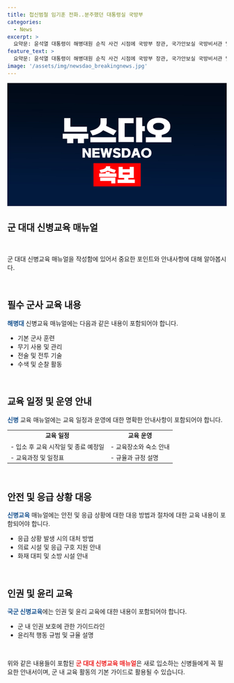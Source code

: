 ```yaml
---
title: 첩신범철 임기훈 전화..분주했던 대통령실 국방부
categories:
  - News
excerpt: >
  요약문: 윤석열 대통령이 해병대원 순직 사건 시점에 국방부 장관, 국가안보실 국방비서관 및 국방부 차관과 통화했던 사실이 확인됐다. 이에 대한 대화 내용은 알 수 없지만, 사건 기록 회수 전까지 대통령실과 국방부 간에 빈번한 연락이 있었음이 밝혀졌다. 이에 대한 입법청문회가 예정되어 있다.
feature_text: >
  요약문: 윤석열 대통령이 해병대원 순직 사건 시점에 국방부 장관, 국가안보실 국방비서관 및 국방부 차관과 통화했던 사실이 확인됐다. 이에 대한 대화 내용은 알 수 없지만, 사건 기록 회수 전까지 대통령실과 국방부 간에 빈번한 연락이 있었음이 밝혀졌다. 이에 대한 입법청문회가 예정되어 있다.
image: '/assets/img/newsdao_breakingnews.jpg'
---
```


<p><img src="/assets/img/newsdao_breakingnews.jpg" alt="koreaapp 속보" /></p>

<h2 data-ke-size="size26">군 대대 신병교육 매뉴얼</h2>

<p data-ke-size="size16">&nbsp;</p>

<p>군 대대 신병교육 매뉴얼을 작성함에 있어서 중요한 포인트와 안내사항에 대해 알아봅시다.</p>

<p data-ke-size="size16">&nbsp;</p>

<h2 data-ke-size="size24">필수 군사 교육 내용</h2>

<p data-ke-size="size16"><b><span style="color: #1a5490;">해병대</span></b> 신병교육 매뉴얼에는 다음과 같은 내용이 포함되어야 합니다.</p>

<ul>
<li>기본 군사 훈련</li>
<li>무기 사용 및 관리</li>
<li>전술 및 전투 기술</li>
<li>수색 및 순찰 활동</li>
</ul>

<p data-ke-size="size16">&nbsp;</p>

<h2 data-ke-size="size24">교육 일정 및 운영 안내</h2>

<p data-ke-size="size16"><b><span style="color: #1a5490;">신병</span></b> 교육 매뉴얼에는 교육 일정과 운영에 대한 명확한 안내사항이 포함되어야 합니다.</p>

<table style="width: 100%;">
<tbody>
<tr>
<td style="text-align: center; height: 17px;"><b>교육 일정</b></td>
<td style="text-align: center; height: 17px;"><b>교육 운영</b></td>
</tr>
<tr>
<td style="text-align: left;">- 입소 후 교육 시작일 및 종료 예정일</td>
<td style="text-align: left;">- 교육장소와 숙소 안내</td>
<tr>
<td style="text-align: left;">- 교육과정 및 일정표</td>
<td style="text-align: left;">- 규율과 규정 설명</td>
</tr>
</tbody>
</table>

<p data-ke-size="size16">&nbsp;</p>

<h2 data-ke-size="size24">안전 및 응급 상황 대응</h2>

<p data-ke-size="size16"><b><span style="color: #1a5490;">신병교육</span></b> 매뉴얼에는 안전 및 응급 상황에 대한 대응 방법과 절차에 대한 교육 내용이 포함되어야 합니다.</p>

<ul>
<li>응급 상황 발생 시의 대처 방법</li>
<li>의료 시설 및 응급 구호 지원 안내</li>
<li>화재 대피 및 소방 시설 안내</li>
</ul>

<p data-ke-size="size16">&nbsp;</p>

<h2 data-ke-size="size24">인권 및 윤리 교육</h2>

<p data-ke-size="size16"><b><span style="color: #1a5490;">국군 신병교육</span></b>에는 인권 및 윤리 교육에 대한 내용이 포함되어야 합니다.</p>

<ul>
<li>군 내 인권 보호에 관한 가이드라인</li>
<li>윤리적 행동 규범 및 규율 설명</li>
</ul>

<p data-ke-size="size16">&nbsp;</p>

<p>위와 같은 내용들이 포함된 <b><span style="color: #ee2323;">군 대대 신병교육 매뉴얼</span></b>은 새로 입소하는 신병들에게 꼭 필요한 안내서이며, 군 내 교육 활동의 기본 가이드로 활용될 수 있습니다.</p>

